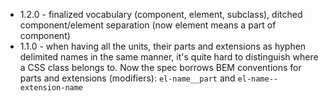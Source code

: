 * 1.2.0 - finalized vocabulary (component, element, subclass), ditched component/element separation (now element means a part of component)
* 1.1.0 - when having all the units, their parts and extensions as hyphen delimited names in the same manner, it's quite hard to distinguish where a CSS class belongs to. Now the spec borrows BEM conventions for parts and extensions (modifiers): `el-name__part` and `el-name--extension-name`